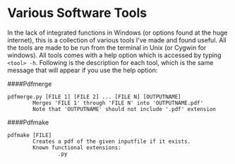 # Various Software Tools

In the lack of integrated functions in Windows (or options found at the huge internet), this is a collection of various tools I've made and found useful. All the tools are made to be run from the terminal in Unix (or Cygwin for windows). All tools comes with a help option which is accessed by typing `<tool> -h`. Following is the description for each tool, which is the same message that will appear if you use the help option:

####Pdfmerge
```
pdfmerge.py [FILE 1] [FILE 2] ... [FILE N] [OUTPUTNAME]
        Merges 'FILE 1' through 'FILE N' into 'OUTPUTNAME.pdf'
        Note that 'OUTPUTNAME' should not include '.pdf' extension
```

####Pdfmake
```
pdfmake [FILE]
        Creates a pdf of the given inputfile if it exists.
        Known functional extensions:
                .py
```

